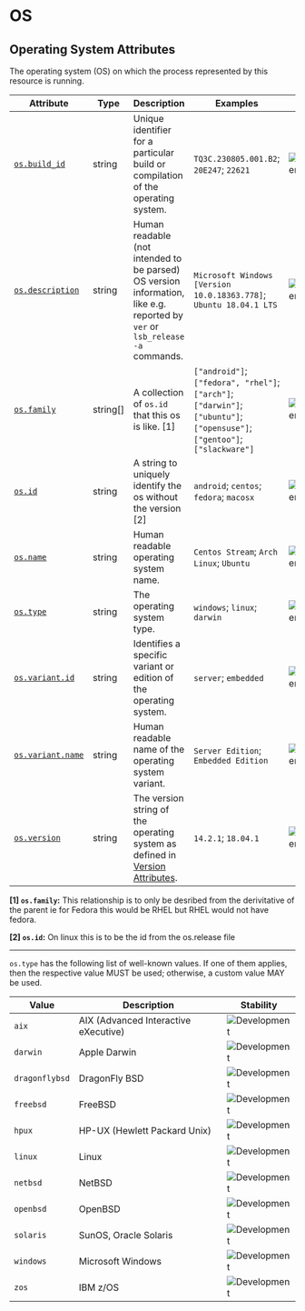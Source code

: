 <!-- NOTE: THIS FILE IS AUTOGENERATED. DO NOT EDIT BY HAND. -->
<!-- see templates/registry/markdown/attribute_namespace.md.j2 -->

# OS

## Operating System Attributes

The operating system (OS) on which the process represented by this resource is running.

| Attribute | Type | Description | Examples | Stability |
|---|---|---|---|---|
| <a id="os-build-id" href="#os-build-id">`os.build_id`</a> | string | Unique identifier for a particular build or compilation of the operating system. | `TQ3C.230805.001.B2`; `20E247`; `22621` | ![Development](https://img.shields.io/badge/-development-blue) |
| <a id="os-description" href="#os-description">`os.description`</a> | string | Human readable (not intended to be parsed) OS version information, like e.g. reported by `ver` or `lsb_release -a` commands. | `Microsoft Windows [Version 10.0.18363.778]`; `Ubuntu 18.04.1 LTS` | ![Development](https://img.shields.io/badge/-development-blue) |
| <a id="os-family" href="#os-family">`os.family`</a> | string[] | A collection of `os.id` that this os is like. [1] | `["android"]`; `["fedora", "rhel"]`; `["arch"]`; `["darwin"]`; `["ubuntu"]`; `["opensuse"]`; `["gentoo"]`; `["slackware"]` | ![Development](https://img.shields.io/badge/-development-blue) |
| <a id="os-id" href="#os-id">`os.id`</a> | string | A string to uniquely identify the os without the version [2] | `android`; `centos`; `fedora`; `macosx` | ![Development](https://img.shields.io/badge/-development-blue) |
| <a id="os-name" href="#os-name">`os.name`</a> | string | Human readable operating system name. | `Centos Stream`; `Arch Linux`; `Ubuntu` | ![Development](https://img.shields.io/badge/-development-blue) |
| <a id="os-type" href="#os-type">`os.type`</a> | string | The operating system type. | `windows`; `linux`; `darwin` | ![Development](https://img.shields.io/badge/-development-blue) |
| <a id="os-variant-id" href="#os-variant-id">`os.variant.id`</a> | string | Identifies a specific variant or edition of the operating system. | `server`; `embedded` | ![Development](https://img.shields.io/badge/-development-blue) |
| <a id="os-variant-name" href="#os-variant-name">`os.variant.name`</a> | string | Human readable name of the operating system variant. | `Server Edition`; `Embedded Edition` | ![Development](https://img.shields.io/badge/-development-blue) |
| <a id="os-version" href="#os-version">`os.version`</a> | string | The version string of the operating system as defined in [Version Attributes](/docs/resource/README.md#version-attributes). | `14.2.1`; `18.04.1` | ![Development](https://img.shields.io/badge/-development-blue) |

**[1] `os.family`:** This relationship is to only be desribed from the derivitative of the parent ie for Fedora this would be RHEL but RHEL would not have fedora.

**[2] `os.id`:** On linux this is to be the id from the os.release file

---

`os.type` has the following list of well-known values. If one of them applies, then the respective value MUST be used; otherwise, a custom value MAY be used.

| Value  | Description | Stability |
|---|---|---|
| `aix` | AIX (Advanced Interactive eXecutive) | ![Development](https://img.shields.io/badge/-development-blue) |
| `darwin` | Apple Darwin | ![Development](https://img.shields.io/badge/-development-blue) |
| `dragonflybsd` | DragonFly BSD | ![Development](https://img.shields.io/badge/-development-blue) |
| `freebsd` | FreeBSD | ![Development](https://img.shields.io/badge/-development-blue) |
| `hpux` | HP-UX (Hewlett Packard Unix) | ![Development](https://img.shields.io/badge/-development-blue) |
| `linux` | Linux | ![Development](https://img.shields.io/badge/-development-blue) |
| `netbsd` | NetBSD | ![Development](https://img.shields.io/badge/-development-blue) |
| `openbsd` | OpenBSD | ![Development](https://img.shields.io/badge/-development-blue) |
| `solaris` | SunOS, Oracle Solaris | ![Development](https://img.shields.io/badge/-development-blue) |
| `windows` | Microsoft Windows | ![Development](https://img.shields.io/badge/-development-blue) |
| `zos` | IBM z/OS | ![Development](https://img.shields.io/badge/-development-blue) |
